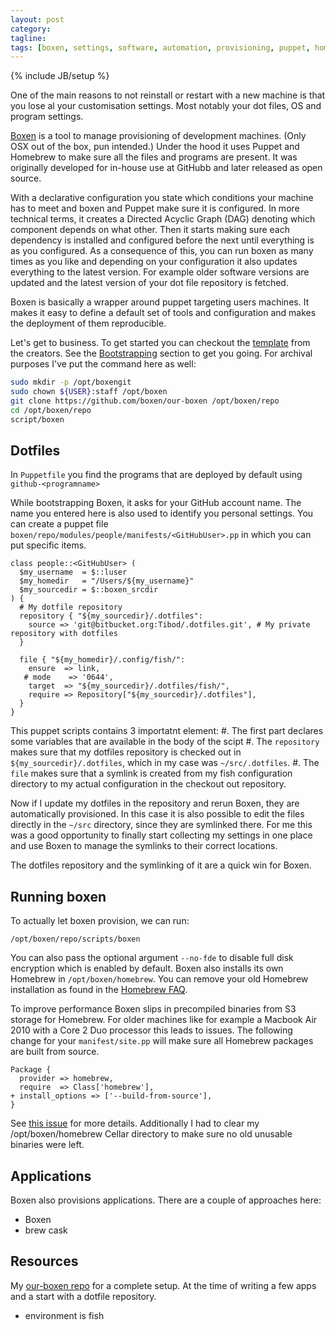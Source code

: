 ```yaml
---
layout: post
category: 
tagline: 
tags: [boxen, settings, software, automation, provisioning, puppet, homebrew]
---
```

{% include JB/setup %}

One of the main reasons to not reinstall or restart with a new machine is that you lose al your customisation settings.
Most notably your dot files, OS and program settings.

[Boxen](http://boxen.github.com/) is a tool to manage provisioning of development machines. (Only OSX out of the box, pun intended.)
Under the hood it uses Puppet and Homebrew to make sure all the files and programs are present. It was originally developed for in-house use at GitHubb and later released as open source.

With a declarative configuration you state which conditions your machine has to meet and boxen and Puppet make sure it is configured. In more technical terms, it creates a Directed Acyclic Graph (DAG) denoting which component depends on what other. Then it starts making sure each dependency is installed and configured before the next until everything is as you configured.
As a consequence of this, you can run boxen as many times as you like and depending on your configuration it also updates everything to the latest version. For example older software versions are updated and the latest version of your dot file repository is fetched.

Boxen is basically a wrapper around puppet targeting users machines. It makes it easy to define a default set of tools and configuration and makes the deployment of them reproducible. 

Let's get to business.
To get started you can checkout the [template](https://github.com/boxen/our-boxen) from the creators. See the [Bootstrapping](https://github.com/boxen/our-boxen/#bootstrapping) section to get you going.
For archival purposes I've put the command here as well:

```bash
sudo mkdir -p /opt/boxengit 
sudo chown ${USER}:staff /opt/boxen
git clone https://github.com/boxen/our-boxen /opt/boxen/repo
cd /opt/boxen/repo
script/boxen
```

## Dotfiles

In `Puppetfile` you find the programs that are deployed by default using `github-<programname>`

While bootstrapping Boxen, it asks for your GitHub account name. The name you entered here is also used to identify you personal settings. You can create a puppet file `boxen/repo/modules/people/manifests/<GitHubUser>.pp` in which you can put specific items.

```puppet
class people::<GitHubUser> (
  $my_username  = $::luser
  $my_homedir   = "/Users/${my_username}"
  $my_sourcedir = $::boxen_srcdir
) {
  # My dotfile repository
  repository { "${my_sourcedir}/.dotfiles":
    source => 'git@bitbucket.org:Tibod/.dotfiles.git', # My private repository with dotfiles
  }

  file { "${my_homedir}/.config/fish/":
    ensure  => link,
   # mode    => '0644',
    target  => "${my_sourcedir}/.dotfiles/fish/",
    require => Repository["${my_sourcedir}/.dotfiles"],
  }
}
```

This puppet scripts contains 3 importatnt element:
#. The first part declares some variables that are available in the body of the scipt
#. The `repository` makes sure that my dotfiles repository is checked out in `${my_sourcedir}/.dotfiles`, which in my case was `~/src/.dotfiles`.
#. The `file` makes sure that a symlink is created from my fish configuration directory to my actual configuration in the checkout out repository.

Now if I update my dotfiles in the repository and rerun Boxen, they are automatically provisioned. In this case it is also possible to edit the files directly in the `~/src` directory, since they are symlinked there. For me this was a good opportunity to finally start collecting my settings in one place and use Boxen to manage the symlinks to their correct locations.

The dotfiles repository and the symlinking of it are a quick win for Boxen.

## Running boxen

To actually let boxen provision, we can run:

`/opt/boxen/repo/scripts/boxen` 

You can also pass the optional argument `--no-fde` to disable full disk encryption which is enabled by default.
Boxen also installs its own Homebrew in `/opt/boxen/homebrew`. You can remove your old Homebrew installation as found in the [Homebrew FAQ](https://github.com/Homebrew/homebrew/wiki/FAQ).

To improve performance Boxen slips in precompiled binaries from S3 storage for Homebrew. 
For older machines like for example a Macbook Air 2010 with a Core 2 Duo processor this leads to issues. The following change for your `manifest/site.pp` will make sure all Homebrew packages are built from source.
```puppet
Package {
  provider => homebrew,
  require  => Class['homebrew'],
+ install_options => ['--build-from-source'],
}
```
See [this issue](https://github.com/boxen/puppet-homebrew/issues/18#issuecomment-28467087) for more details.
Additionally I had to clear my /opt/boxen/homebrew Cellar directory to make sure no old unusable binaries were left.

## Applications

Boxen also provisions applications. There are a couple of approaches here:
- Boxen
- brew cask

## Resources

My [our-boxen repo](https://github.com/TimSoethout/our-boxen) for a complete setup. At the time of writing a few apps and a start with a dotfile repository.


- environment is fish